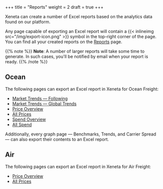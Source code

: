 +++
title = "Reports"
weight = 2
draft = true
+++

Xeneta can create a number of Excel reports based on the analytics data found on our platform.

Any page capable of exporting an Excel report will contain a {{< inlineimg src="/img/export-icon.png" >}} symbol in the top-right corner of the page. You can find all your created reports on the [Reports](https://app.xeneta.com/ocean/reports/custom) page.

{{% note %}} <strong>Note</strong>: A number of larger reports will take some time to generate. In such cases, you'll be notified by email when your report is ready. {{% /note %}}

## Ocean

The following pages can export an Excel report in Xeneta for Ocean Freight:

* [Market Trends — Following](https://app.xeneta.com/ocean/market-trends/following)
* [Market Trends — Global Trends](https://app.xeneta.com/ocean/market-trends/global)
* [Price Overview](https://app.xeneta.com/ocean/prices/corridors)
* [All Prices](https://app.xeneta.com/ocean/prices/all)
* [Spend Overview](https://app.xeneta.com/ocean/spend/corridors)
* [All Spend](https://app.xeneta.com/ocean/spend/all)

Additionally, every graph page — Benchmarks, Trends, and Carrier Spread — can also export their contents to an Excel report.

## Air

The following pages can export an Excel report in Xeneta for Air Freight:

* [Price Overview](https://app.xeneta.com/air/prices/corridors)
* [All Prices](https://app.xeneta.com/air/prices/all)